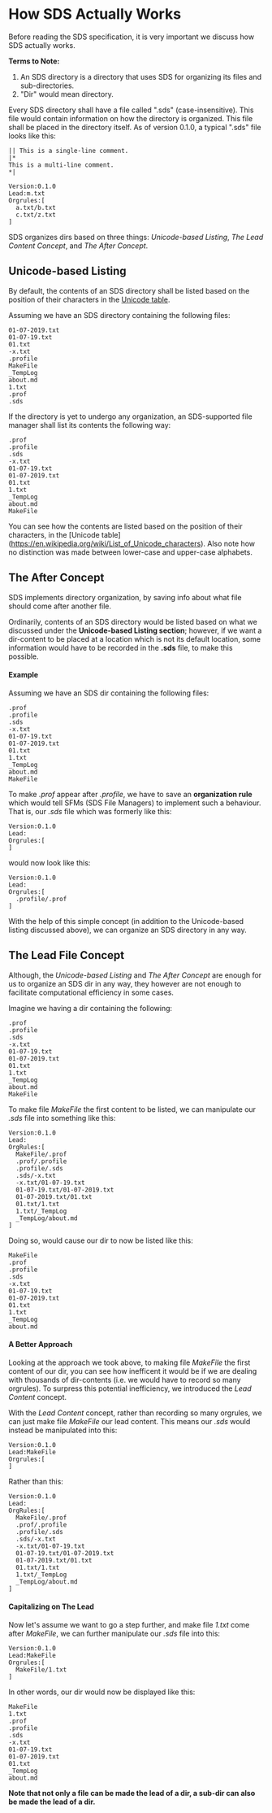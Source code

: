 # How SDS Actually Works

Before reading the SDS specification, it is very important we discuss how SDS actually works.

__Terms to Note:__

1. An SDS directory is a directory that uses SDS for organizing its files and sub-directories.
2. "Dir" would mean directory.


Every SDS directory shall have a file called ".sds" (case-insensitive). This file would contain
information on how the directory is organized. This file shall be placed in the directory itself. As
of version 0.1.0, a typical ".sds" file looks like this:

```
|| This is a single-line comment.
|*
This is a multi-line comment.
*|

Version:0.1.0
Lead:m.txt
Orgrules:[
  a.txt/b.txt
  c.txt/z.txt
]
```

SDS organizes dirs based on three things: _Unicode-based Listing_, _The Lead Content Concept_, and
_The After Concept_.

## Unicode-based Listing

By default, the contents of an SDS directory shall be listed based on the position of their
characters in the [Unicode table](https://en.wikipedia.org/wiki/List_of_Unicode_characters).

Assuming we have an SDS directory containing the following files:

```
01-07-2019.txt
01-07-19.txt
01.txt
-x.txt
.profile
MakeFile
_TempLog
about.md
1.txt
.prof
.sds

```

If the directory is yet to undergo any organization, an SDS-supported file manager shall list its
contents the following way:

```
.prof
.profile
.sds
-x.txt
01-07-19.txt
01-07-2019.txt
01.txt
1.txt
_TempLog
about.md
MakeFile
```

You can see how the contents are listed based on the position of their characters, in the [Unicode
table] (https://en.wikipedia.org/wiki/List_of_Unicode_characters). Also note how no distinction was
made between lower-case and upper-case alphabets.

## The After Concept

SDS implements directory organization, by saving info about what file should come after another
file.

Ordinarily, contents of an SDS directory would be listed based on what we discussed under the
__Unicode-based Listing section__; however, if we want a dir-content to be placed at a location
which is not its default location, some information would have to be recorded in the __.sds__
file, to make this possible.

#### Example

Assuming we have an SDS dir containing the following files:

~~~~
.prof
.profile
.sds
-x.txt
01-07-19.txt
01-07-2019.txt
01.txt
1.txt
_TempLog
about.md
MakeFile
~~~~

To make _.prof_ appear after _.profile_, we have to save an __organization rule__ which would
tell SFMs (SDS File Managers) to implement such a behaviour. That is, our _.sds_ file which was
formerly like this:

~~~~
Version:0.1.0
Lead:
Orgrules:[
]
~~~~

would now look like this:

~~~~
Version:0.1.0
Lead:
Orgrules:[
  .profile/.prof
]
~~~~

With the help of this simple concept (in addition to the Unicode-based listing discussed above), we
can organize an SDS directory in any way.

## The Lead File Concept

Although, the _Unicode-based Listing_ and _The After Concept_ are enough for us to organize an SDS
dir in any way, they however are not enough to facilitate computational efficiency in some cases.

Imagine we having a dir containing the following:

~~~~
.prof
.profile
.sds
-x.txt
01-07-19.txt
01-07-2019.txt
01.txt
1.txt
_TempLog
about.md
MakeFile
~~~~

To make file _MakeFile_ the first content to be listed, we can manipulate our _.sds_ file into
something like this:

~~~~
Version:0.1.0
Lead:
OrgRules:[
  MakeFile/.prof
  .prof/.profile
  .profile/.sds
  .sds/-x.txt
  -x.txt/01-07-19.txt
  01-07-19.txt/01-07-2019.txt
  01-07-2019.txt/01.txt
  01.txt/1.txt
  1.txt/_TempLog
  _TempLog/about.md
]
~~~~

Doing so, would cause our dir to now be listed like this:

~~~~
MakeFile
.prof
.profile
.sds
-x.txt
01-07-19.txt
01-07-2019.txt
01.txt
1.txt
_TempLog
about.md
~~~~

#### A Better Approach

Looking at the approach we took above, to making file _MakeFile_ the first content of our dir, you
can see how inefficent it would be if we are dealing with thousands of dir-contents (i.e. we would
have to record so many orgrules). To surpress this potential inefficiency, we introduced the _Lead
 Content_ concept.

With the _Lead Content_ concept, rather than recording so many orgrules, we can just make file
_MakeFile_ our lead content. This means our _.sds_ would instead be manipulated into this:

~~~~
Version:0.1.0
Lead:MakeFile
Orgrules:[
]
~~~~

Rather than this:

~~~~
Version:0.1.0
Lead:
OrgRules:[
  MakeFile/.prof
  .prof/.profile
  .profile/.sds
  .sds/-x.txt
  -x.txt/01-07-19.txt
  01-07-19.txt/01-07-2019.txt
  01-07-2019.txt/01.txt
  01.txt/1.txt
  1.txt/_TempLog
  _TempLog/about.md
]
~~~~

#### Capitalizing on The Lead

Now let's assume we want to go a step further, and make file _1.txt_ come after _MakeFile_, we can
further manipulate our _.sds_ file into this:

~~~~
Version:0.1.0
Lead:MakeFile
Orgrules:[
  MakeFile/1.txt
]
~~~~

In other words, our dir would now be displayed like this:

~~~~
MakeFile
1.txt
.prof
.profile
.sds
-x.txt
01-07-19.txt
01-07-2019.txt
01.txt
_TempLog
about.md
~~~~

__Note that not only a file can be made the lead of a dir, a sub-dir can also be made the lead of a
dir.__
